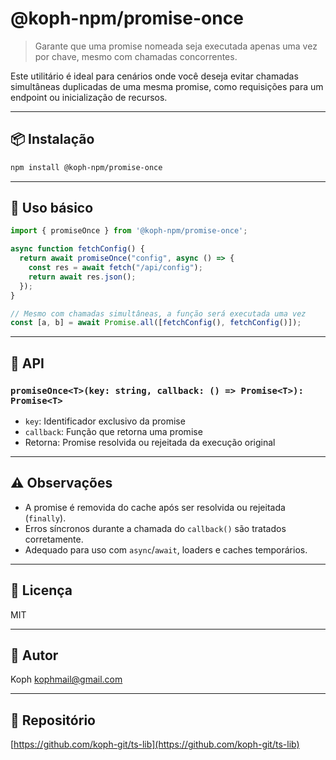 # @koph-npm/promise-once

> Garante que uma promise nomeada seja executada apenas uma vez por chave, mesmo com chamadas concorrentes.

Este utilitário é ideal para cenários onde você deseja evitar chamadas simultâneas duplicadas de uma mesma promise, como requisições para um endpoint ou inicialização de recursos.

---

## 📦 Instalação

```bash
npm install @koph-npm/promise-once
```

---

## 🚀 Uso básico

```ts
import { promiseOnce } from '@koph-npm/promise-once';

async function fetchConfig() {
  return await promiseOnce("config", async () => {
    const res = await fetch("/api/config");
    return await res.json();
  });
}

// Mesmo com chamadas simultâneas, a função será executada uma vez
const [a, b] = await Promise.all([fetchConfig(), fetchConfig()]);
```

---

## 🧠 API

### `promiseOnce<T>(key: string, callback: () => Promise<T>): Promise<T>`

- `key`: Identificador exclusivo da promise
- `callback`: Função que retorna uma promise
- Retorna: Promise resolvida ou rejeitada da execução original

---

## ⚠️ Observações

- A promise é removida do cache após ser resolvida ou rejeitada (`finally`).
- Erros síncronos durante a chamada do `callback()` são tratados corretamente.
- Adequado para uso com `async`/`await`, loaders e caches temporários.

---

## 📄 Licença

MIT

---

## 👤 Autor

Koph <kophmail@gmail.com>

---

## 🔗 Repositório

[https://github.com/koph-git/ts-lib](https://github.com/koph-git/ts-lib)

